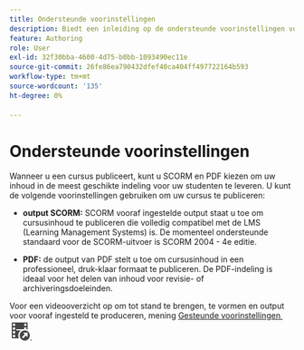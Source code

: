 ```yaml
---
title: Ondersteunde voorinstellingen
description: Biedt een inleiding op de ondersteunde voorinstellingen voor het publiceren van een cursus in de producttraining en het leren
feature: Authoring
role: User
exl-id: 32f30bba-4600-4d75-b0bb-1093490ec11e
source-git-commit: 26fe86ea790432dfef40ca404ff497722164b593
workflow-type: tm+mt
source-wordcount: '135'
ht-degree: 0%

---
```


# Ondersteunde voorinstellingen

Wanneer u een cursus publiceert, kunt u SCORM en PDF kiezen om uw inhoud in de meest geschikte indeling voor uw studenten te leveren. U kunt de volgende voorinstellingen gebruiken om uw cursus te publiceren:

- **output SCORM:** SCORM vooraf ingestelde output staat u toe om cursusinhoud te publiceren die volledig compatibel met de LMS (Learning Management Systems) is. De momenteel ondersteunde standaard voor de SCORM-uitvoer is SCORM 2004 - 4e editie.

- **PDF:** de output van PDF stelt u toe om cursusinhoud in een professioneel, druk-klaar formaat te publiceren. De PDF-indeling is ideaal voor het delen van inhoud voor revisie- of archiveringsdoeleinden.

Voor een videooverzicht op om tot stand te brengen, te vormen en output voor vooraf ingesteld te produceren, mening [&#x200B; Gesteunde voorinstellingen &#x200B;](https://video.tv.adobe.com/v/3469529/aem-guides-learning-content) ![](assets/Smock_VideoCheckedOut_18_N.svg).
